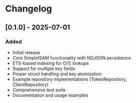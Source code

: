 # Changelog

## [0.1.0] - 2025-07-01

### Added
- Initial release
- Core SimpleISAM functionality with NDJSON persistence
- ETS-based indexing for O(1) lookups
- Support for multiple key fields
- Proper struct handling and key atomization
- Example repository implementations (TokenRepository, ClientRepository)
- Comprehensive test suite
- Documentation and usage examples 